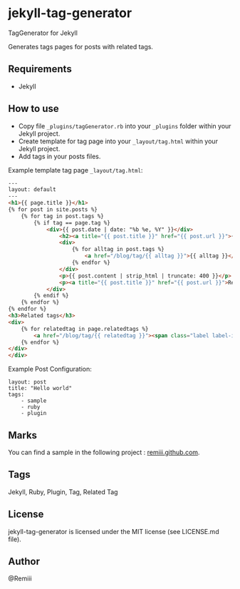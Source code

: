 # jekyll-tag-generator

TagGenerator for Jekyll


Generates tags pages for posts with related tags.

## Requirements

* Jekyll

## How to use

* Copy file `_plugins/tagGenerator.rb` into your `_plugins` folder within your Jekyll project.
* Create template for tag page into your `_layout/tag.html` within your Jekyll project.
* Add tags in your posts files.

Example template tag page `_layout/tag.html`:

```html
---
layout: default
---
<h1>{{ page.title }}</h1>
{% for post in site.posts %}
    {% for tag in post.tags %}
        {% if tag == page.tag %}
            <div>{{ post.date | date: "%b %e, %Y" }}</div>
                <h2><a title="{{ post.title }}" href="{{ post.url }}">{{ post.title | truncate: 50 }}</a></h2>
                <div>
                    {% for alltag in post.tags %}
                        <a href="/blog/tag/{{ alltag }}">{{ alltag }}</a>
                    {% endfor %}
                </div>
                <p>{{ post.content | strip_html | truncate: 400 }}</p>
                <p><a title="{{ post.title }}" href="{{ post.url }}">Read more</a></p>
            </div>
        {% endif %}
    {% endfor %}
{% endfor %}
<h3>Related tags</h3>
<div>
    {% for relatedtag in page.relatedtags %}
        <a href="/blog/tag/{{ relatedtag }}"><span class="label label-info">{{ relatedtag }}</span></a>
    {% endfor %}
</div>
</div>
```

Example Post Configuration:

```
layout: post
title: "Hello world"
tags:
    - sample
    - ruby
    - plugin
```

## Marks

You can find a sample in the following project : [remiii.github.com](https://github.com/Remiii/remiii.github.com).

## Tags

Jekyll, Ruby, Plugin, Tag, Related Tag

## License

jekyll-tag-generator is licensed under the MIT license (see LICENSE.md file).

## Author

@Remiii

